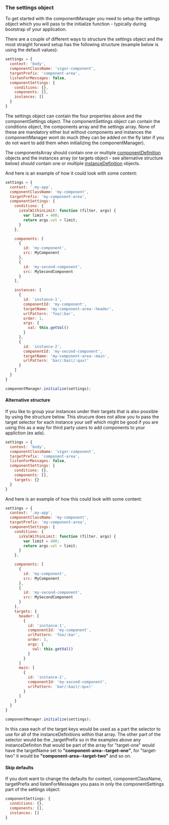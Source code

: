 ### <a name="settings"></a>The settings object
To get started with the componentManager you need to setup the settings object which you will pass to the initialize function - typically during bootstrap of your application.

There are a couple of different ways to structure the settings object and the most straight forward setup has the following structure (example below is using the default values):
```javascript
settings = {
  context: 'body',
  componentClassName: 'vigor-component',
  targetPrefix: 'component-area',
  listenForMessages: false,
  componentSettings: {
    conditions: {},
    components: [],
    instances: []
  }
}
```

The settings object can contain the four properties above and the componentSettings object. The componentSettings object can contain the conditions object, the components array and the settings array. None of these are mandatory either but without components and instances the componentManager wont do much (they can be added on the fly later if you do not want to add them when initializing the componentManager).

The componentsArray should contain one or multiple [componentDefinition](#component-definitions) objects and the instances array (or targets object - see alternative structure below) should contain one or multiple [instanceDefinition](#instance-definitions) objects.

And here is an example of how it could look with some content:
```javascript
settings = {
  context: '.my-app',
  componentClassName: 'my-component',
  targetPrefix: 'my-component-area',
  componentSettings: {
    conditions: {
      isValWithinLimit: function (filter, args) {
        var limit = 400;
        return args.val < limit;
      }
    },

    components: [
      {
        id: 'my-component',
        src: MyComponent
      },
      {
        id: 'my-second-component',
        src: MySecondComponent
      }
    ],

    instances: [
      {
        id: 'instance-1',
        componentId: 'my-component',
        targetName: 'my-component-area--header',
        urlPattern: 'foo/:bar',
        order: 1,
        args: {
          val: this.getVal()
        }
      },
      {
        id: 'instance-2',
        componentId: 'my-second-component',
        targetName: 'my-component-area--main',
        urlPattern: 'bar/:baz(/:qux)'
      }
    ]
  }
}

componentManager.initialize(settings);
```

#### Alternative structure
If you like to group your instances under their targets that is also possible by using the structure below. This strucure does not allow you to pass the target selector for each instance your self which might be good if you are using this as a way for third party users to add components to your appliction (ex ads).

```javascript
settings = {
  context: 'body',
  componentClassName: 'vigor-component',
  targetPrefix: 'component-area',
  listenForMessages: false,
  componentSettings: {
    conditions: {},
    components: [],
    targets: {}
  }
}
```

And here is an example of how this could look with some content:
```javascript
settings = {
  context: '.my-app',
  componentClassName: 'my-component',
  targetPrefix: 'my-component-area',
  componentSettings: {
    conditions: {
      isValWithinLimit: function (filter, args) {
        var limit = 400;
        return args.val < limit;
      }
    },

    components: [
      {
        id: 'my-component',
        src: MyComponent
      },
      {
        id: 'my-second-component',
        src: MySecondComponent
      }
    ],
    targets: {
      header: [
        {
          id: 'instance-1',
          componentId: 'my-component',
          urlPattern: 'foo/:bar',
          order: 1,
          args: {
            val: this.getVal()
          }
        }
      ]
      main: [
        {
          id: 'instance-2',
          componentId: 'my-second-component',
          urlPattern: 'bar/:baz(/:qux)'
        }
      ]
    }
  }
}

componentManager.initialize(settings);
```
In this case each of the target keys would be used as a part the selector to use for all of the instanceDefinitions within that array. The other part of the selector would be the _targetPrefix so in the examples above any instanceDefiniton that would be part of the array for "target-one" would have the targetName set to **"component-area--target-one"**, for "target-two" it would be **"component-area--target-two"** and so on. 

#### Skip defaults
If you dont want to change the defaults for context, componentClassName, targetPrefix and listenForMessages you pass in only the componentSettings part of the settings object:
```javascript
componentSettings: {
  conditions: {},
  components: [],
  instances: []
}
```

